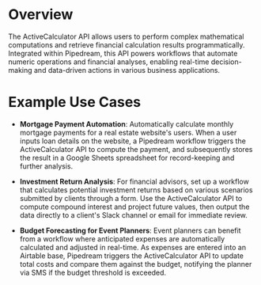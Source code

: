 # Overview

The ActiveCalculator API allows users to perform complex mathematical computations and retrieve financial calculation results programmatically. Integrated within Pipedream, this API powers workflows that automate numeric operations and financial analyses, enabling real-time decision-making and data-driven actions in various business applications.

# Example Use Cases

- **Mortgage Payment Automation**: Automatically calculate monthly mortgage payments for a real estate website's users. When a user inputs loan details on the website, a Pipedream workflow triggers the ActiveCalculator API to compute the payment, and subsequently stores the result in a Google Sheets spreadsheet for record-keeping and further analysis.

- **Investment Return Analysis**: For financial advisors, set up a workflow that calculates potential investment returns based on various scenarios submitted by clients through a form. Use the ActiveCalculator API to compute compound interest and project future values, then output the data directly to a client's Slack channel or email for immediate review.

- **Budget Forecasting for Event Planners**: Event planners can benefit from a workflow where anticipated expenses are automatically calculated and adjusted in real-time. As expenses are entered into an Airtable base, Pipedream triggers the ActiveCalculator API to update total costs and compare them against the budget, notifying the planner via SMS if the budget threshold is exceeded.

